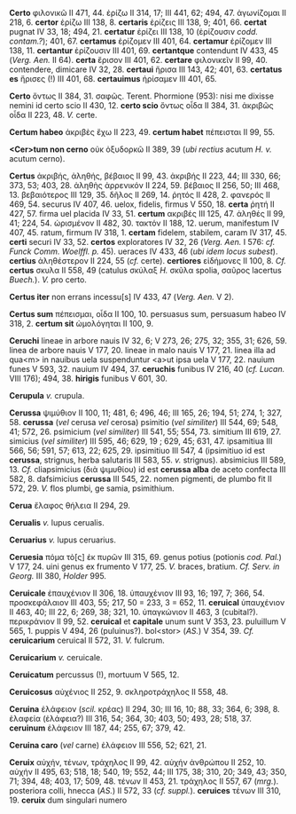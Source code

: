 **Certo** φιλονικῶ II 471, 44. ἐρίζω II 314, 17; III 441, 62; 494, 47.
ἀγωνίζομαι II 218, 6. **certor** ἐρίζω III 138, 8. **certaris** ἐρίζεις
III 138, 9; 401, 66. **certat** pugnat IV 33, 18; 494, 21. **certatur**
ἐρίζει III 138, 10 (ἐρίζουσιν *codd. contam.?*); 401, 67. **certamus**
ἐρίζομεν III 401, 64. **certamur** ἐρίζομεν III 138, 11. **certantur**
ἐρίζουσιν III 401, 69. **certantque** contendunt IV 433, 45 (*Verg.*
*Aen.* II 64). **certa** ἔρισον III 401, 62. **certare** φιλονικεῖν II
99, 40. contendere, dimicare IV 32, 28. **certaui** ἤρισα III 143, 42;
401, 63. **certatus es** ἤρισες (!) III 401, 68. **certauimus** ἠρίσαμεν
III 401, 65.

**Certo** ὄντως II 384, 31. σαφῶς. Terent. Phormione (953): nisi me
dixisse nemini id certo scio II 430, 12. **certo scio** ὄντως οἶδα II
384, 31. ἀκριβῶς οἶδα II 223, 48. *V.* certe.

**Certum habeo** ἀκριβὲς ἔχω II 223, 49. **certum habet** πέπεισται II
99, 55.

**\<Cer\>tum non cerno** οὐκ ὀξυδορκῶ II 389, 39 (*ubi rectius* acutum
*H. v.* acutum cerno).

**Certus** ἀκριβής, ἀληθής, βέβαιος II 99, 43. ἀκριβής II 223, 44; III
330, 66; 373, 53; 403, 28. ἀληθὴς ἀρρενικόν II 224, 59. βέβαιος II 256,
50; III 468, 13. βεβαιότερος III 129, 35. δῆλος II 269, 14. ῥητός II
428, 2. φανερός II 469, 54. securus IV 407, 46. uelox, fidelis, firmus V
550, 18. **certa** ῥητή II 427, 57. firma uel placida IV 33, 51.
**certum** ακριβές III 125, 47. ἀληθές II 99, 41; 224, 54. ὡρισμένον II
482, 30. τακτόν II 188, 12. uerum, manifestum IV 407, 45. ratum, firmum
IV 318, 1. **certam** fidelem, stabilem, caram IV 317, 45. **certi**
securi IV 33, 52. **certos** exploratores IV 32, 26 (*Verg. Aen.* I
576: *cf. Funck Comm. Woelffl. p.* 45). ueraces IV 433, 46 (*ubi idem
locus subest*). **certius** ἀληθέστερον II 224, 55 (*cf.* certe).
**certiores** εἰδήμονες II 100, 8. *Cf.* **certus** σκυλα II 558, 49
(catulus σκύλαξ *H.* σκῦλα spolia, σαῦρος lacertus *Buech.*). *V.* pro
certo.

**Certus iter** non errans incessu[s] IV 433, 47 (*Verg. Aen.* V 2).

**Certus sum** πέπεισμαι, οἶδα II 100, 10. persuasus sum, persuasum
habeo IV 318, 2. **certum sit** ὡμολόγηται II 100, 9.

**Ceruchi** lineae in arbore nauis IV 32, 6; V 273, 26; 275, 32; 355,
31; 626, 59. linea de arbore nauis V 177, 20. lineae in malo nauis V
177, 21. linea illa ad qua\<m\> in nauibus uela suspenduntur \<a\>ut
ipsa uela V 177, 22. nauium funes V 593, 32. nauium IV 494, 37.
**ceruchis** funibus IV 216, 40 (*cf. Lucan.* VIII 176); 494, 38.
**hirigis** funibus V 601, 30.

**Cerupula** *v.* crupula.

**Cerussa** ψιμύθιον II 100, 11; 481, 6; 496, 46; III 165, 26; 194, 51;
274, 1; 327, 58. **cerussa** (*vel* cerusa *vel* cerosa) psimitio (*vel*
*similiter*) III 544, 69; 548, 41; 572, 26. psimicium (*vel*
*similiter*) III 541, 55; 554, 73. simitium III 619, 27. simicius (*vel*
*similiter*) III 595, 46; 629, 19 ; 629, 45; 631, 47. ipsamitiua III
566, 56; 591, 57; 613, 22; 625, 29. ipsimitiuo III 547, 4 (ipsimitiuo id
est **cerussa**, strignus, herba salutaris III 583, 55. *v.* strignus).
absimicius III 589, 13. *Cf.* cliapsimicius (διὰ ψιμυθίου) id est
**cerussa alba** de aceto confecta III 582, 8. dafsimicius **cerussa**
III 545, 22. nomen pigmenti, de plumbo fit II 572, 29. *V.* flos plumbi,
ge samia, psimithium.

**Cerua** ἔλαφος θήλεια II 294, 29.

**Cerualis** *v.* lupus cerualis.

**Ceruarius** *v.* lupus ceruarius.

**Ceruesia** πόμα τὸ[ς] ἐκ πυρῶν III 315, 69. genus potius (potionis
*cod. Pal.*) V 177, 24. uini genus ex frumento V 177, 25. *V.* braces,
bratium. *Cf. Serv. in Georg.* III 380, *Holder* 995.

**Ceruicale** ἐπαυχένιον II 306, 18. ὑπαυχένιον III 93, 16; 197, 7; 366,
54. προσκεφάλαιον III 403, 55; 217, 50 = 233, 3 = 652, 11. **ceruical**
ὑπαυχένιον II 463, 40; III 22, 6; 269, 38; 321, 10. ὑπαγκώνιον II 463, 3
(cubital?). περικράνιον II 99, 52. **ceruical** et **capitale** unum
sunt V 353, 23. puluillum V 565, 1. puppis V 494, 26 (puluinus?).
bol\<stor\> (*AS.*) V 354, 39. *Cf.* **ceruicarium** ceruical II 572,
31. *V.* fulcrum.

**Ceruicarium** *v.* ceruicale.

**Ceruicatum** percussus (!), mortuum V 565, 12.

**Ceruicosus** αὐχένιος II 252, 9. σκληροτράχηλος II 558, 48.

**Ceruina** ἐλάφειον (*scil.* κρέας) II 294, 30; III 16, 10; 88, 33;
364, 6; 398, 8. ἐλαφεία (ἐλάφεια?) III 316, 54; 364, 30; 403, 50; 493,
28; 518, 37. **ceruinum** ἐλάφειον III 187, 44; 255, 67; 379, 42.

**Ceruina caro** (*vel* carne) ἐλάφειον III 556, 52; 621, 21.

**Ceruix** αὐχήν, τένων, τράχηλος II 99, 42. αὐχήν ἀνθρώπου II 252, 10.
αὐχήν II 495, 63; 518, 18; 540, 19; 552, 44; III 175, 38; 310, 20; 349,
43; 350, 71; 394, 48; 403, 17; 509, 48. τένων II 453, 21. τράχηλος II
557, 67 (*mrg.*). posteriora colli, hnecca (*AS.*) II 572, 33 (*cf.*
*suppl.*). **ceruices** τένων III 310, 19. **ceruix** dum singulari
numero
